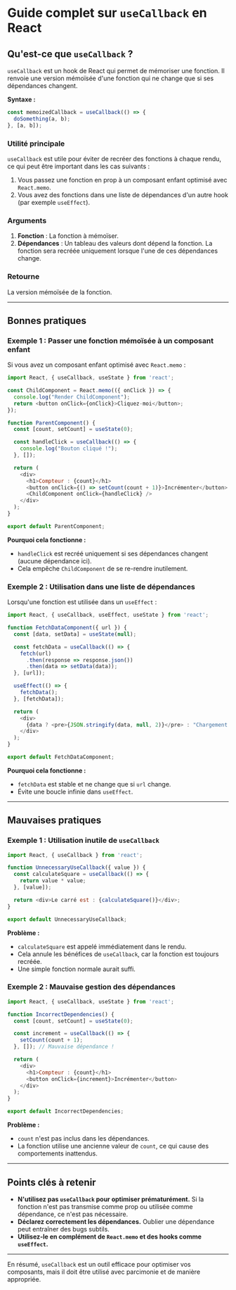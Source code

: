 # Guide complet sur `useCallback` en React

## Qu'est-ce que `useCallback` ?

`useCallback` est un hook de React qui permet de mémoriser une fonction. Il renvoie une version mémoïsée d'une fonction qui ne change que si ses dépendances changent.

**Syntaxe :**
```javascript
const memoizedCallback = useCallback(() => {
  doSomething(a, b);
}, [a, b]);
```

### Utilité principale
`useCallback` est utile pour éviter de recréer des fonctions à chaque rendu, ce qui peut être important dans les cas suivants :
1. Vous passez une fonction en prop à un composant enfant optimisé avec `React.memo`.
2. Vous avez des fonctions dans une liste de dépendances d'un autre hook (par exemple `useEffect`).

### Arguments
1. **Fonction** : La fonction à mémoïser.
2. **Dépendances** : Un tableau des valeurs dont dépend la fonction. La fonction sera recréée uniquement lorsque l'une de ces dépendances change.

### Retourne
La version mémoïsée de la fonction.

---

## Bonnes pratiques

### Exemple 1 : Passer une fonction mémoïsée à un composant enfant
Si vous avez un composant enfant optimisé avec `React.memo` :

```javascript
import React, { useCallback, useState } from 'react';

const ChildComponent = React.memo(({ onClick }) => {
  console.log("Render ChildComponent");
  return <button onClick={onClick}>Cliquez-moi</button>;
});

function ParentComponent() {
  const [count, setCount] = useState(0);

  const handleClick = useCallback(() => {
    console.log("Bouton cliqué !");
  }, []);

  return (
    <div>
      <h1>Compteur : {count}</h1>
      <button onClick={() => setCount(count + 1)}>Incrémenter</button>
      <ChildComponent onClick={handleClick} />
    </div>
  );
}

export default ParentComponent;
```
**Pourquoi cela fonctionne :**
- `handleClick` est recréé uniquement si ses dépendances changent (aucune dépendance ici).
- Cela empêche `ChildComponent` de se re-rendre inutilement.

### Exemple 2 : Utilisation dans une liste de dépendances
Lorsqu'une fonction est utilisée dans un `useEffect` :

```javascript
import React, { useCallback, useEffect, useState } from 'react';

function FetchDataComponent({ url }) {
  const [data, setData] = useState(null);

  const fetchData = useCallback(() => {
    fetch(url)
      .then(response => response.json())
      .then(data => setData(data));
  }, [url]);

  useEffect(() => {
    fetchData();
  }, [fetchData]);

  return (
    <div>
      {data ? <pre>{JSON.stringify(data, null, 2)}</pre> : "Chargement..."}
    </div>
  );
}

export default FetchDataComponent;
```
**Pourquoi cela fonctionne :**
- `fetchData` est stable et ne change que si `url` change.
- Évite une boucle infinie dans `useEffect`.

---

## Mauvaises pratiques

### Exemple 1 : Utilisation inutile de `useCallback`

```javascript
import React, { useCallback } from 'react';

function UnnecessaryUseCallback({ value }) {
  const calculateSquare = useCallback(() => {
    return value * value;
  }, [value]);

  return <div>Le carré est : {calculateSquare()}</div>;
}

export default UnnecessaryUseCallback;
```
**Problème :**
- `calculateSquare` est appelé immédiatement dans le rendu.
- Cela annule les bénéfices de `useCallback`, car la fonction est toujours recréée.
- Une simple fonction normale aurait suffi.

### Exemple 2 : Mauvaise gestion des dépendances

```javascript
import React, { useCallback, useState } from 'react';

function IncorrectDependencies() {
  const [count, setCount] = useState(0);

  const increment = useCallback(() => {
    setCount(count + 1);
  }, []); // Mauvaise dépendance !

  return (
    <div>
      <h1>Compteur : {count}</h1>
      <button onClick={increment}>Incrémenter</button>
    </div>
  );
}

export default IncorrectDependencies;
```
**Problème :**
- `count` n'est pas inclus dans les dépendances.
- La fonction utilise une ancienne valeur de `count`, ce qui cause des comportements inattendus.

---

## Points clés à retenir
- **N'utilisez pas `useCallback` pour optimiser prématurément.** Si la fonction n'est pas transmise comme prop ou utilisée comme dépendance, ce n'est pas nécessaire.
- **Déclarez correctement les dépendances.** Oublier une dépendance peut entraîner des bugs subtils.
- **Utilisez-le en complément de `React.memo` et des hooks comme `useEffect`.**

---

En résumé, `useCallback` est un outil efficace pour optimiser vos composants, mais il doit être utilisé avec parcimonie et de manière appropriée.

